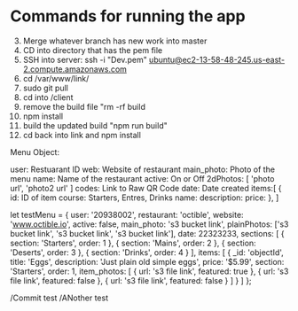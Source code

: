 # Commands for running the app

3. Merge whatever branch has new work into master
4. CD into directory that has the pem file
5. SSH into server: ssh -i "Dev.pem" ubuntu@ec2-13-58-48-245.us-east-2.compute.amazonaws.com
6. cd /var/www/link/
7. sudo git pull
8. cd into /client
9. remove the build file "rm -rf build
10. npm install
11. build the updated build "npm run build"
12. cd back into link and npm install

Menu Object:

user: Restuarant ID
web: Website of restaurant
main_photo: Photo of the menu
name: Name of the restaurant
active: On or Off
2dPhotos: [
'photo url',
'photo2 url'
]
codes: Link to Raw QR Code
date: Date created
items:[
{
id: ID of item
course: Starters, Entres, Drinks
name:
description:
price:
},
]

let testMenu = {
user: '20938002',
restaurant: 'octible',
website: 'www.octible.io',
active: false,
main_photo: 's3 bucket link',
plainPhotos: ['s3 bucket link', 's3 bucket link', 's3 bucket link'],
date: 22323233,
sections: [
{
section: 'Starters',
order: 1
},
{
section: 'Mains',
order: 2
},
{
section: 'Deserts',
order: 3
},
{
section: 'Drinks',
order: 4
}
],
items: [
{
\_id: 'objectId',
title: 'Eggs',
description: 'Just plain old simple eggs',
price: '\$5.99',
section: 'Starters',
order: 1,
item_photos: [
{
url: 's3 file link',
featured: true
},
{
url: 's3 file link',
featured: false
},
{
url: 's3 file link',
featured: false
}
]
}
]
};

/Commit test
/ANother test
